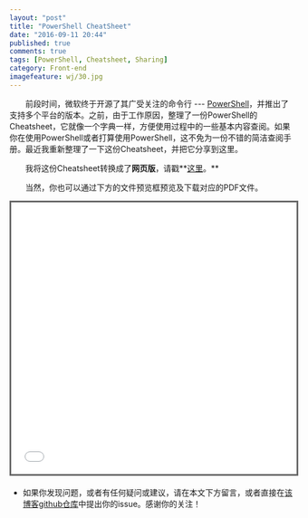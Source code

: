 ```yaml
---
layout: "post"
title: "PowerShell CheatSheet"
date: "2016-09-11 20:44"
published: true
comments: true
tags: [PowerShell, Cheatsheet, Sharing]
category: Front-end
imagefeature: wj/30.jpg
---
```

&emsp;&emsp;前段时间，微软终于开源了其广受关注的命令行 --- [PowerShell](https://github.com/PowerShell/PowerShell)，并推出了支持多个平台的版本。之前，由于工作原因，整理了一份PowerShell的Cheatsheet，它就像一个字典一样，方便使用过程中的一些基本内容查阅。如果你在使用PowerShell或者打算使用PowerShell，这不免为一份不错的简洁查阅手册。最近我重新整理了一下这份Cheatsheet，并把它分享到这里。

<!--more-->
&emsp;&emsp;我将这份Cheatsheet转换成了**网页版**，请戳**[这里]({{site.url}}/share/ps-cheatsheet-chn)。**

&emsp;&emsp;当然，你也可以通过下方的文件预览框预览及下载对应的PDF文件。
<center><iframe src="{{site.url}}/share/PDFs/PowerShell-CheatSheet.pdf" width="960" height="480" frameborder="0" marginwidth="0" marginheight="0" scrolling="no" style="border:3px solid #666; margin-bottom:5px; max-width: 100%;" allowfullscreen> </iframe></center>

- 如果你发现问题，或者有任何疑问或建议，请在本文下方留言，或者直接在[该博客github仓库](https://github.com/Yaowenjie/yaowenjie.github.io/issues)中提出你的issue。感谢你的关注！
